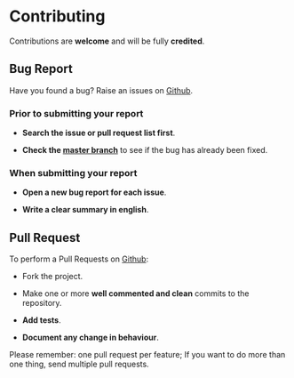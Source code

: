 # Contributing

Contributions are **welcome** and will be fully **credited**.

## Bug Report

Have you found a bug? Raise an issues on [Github](https://github.com/comodojo/dispatcher/issues).

### Prior to submitting your report

- **Search the issue or pull request list first**.

- **Check the [master branch](https://github.com/comodojo/dispatcher)** to see if the bug has already been fixed.

### When submitting your report

- **Open a new bug report for each issue**.

- **Write a clear summary in english**.

## Pull Request

To perform a Pull Requests on [Github](https://github.com/comodojo/dispatcher/pulls):

- Fork the project.

- Make one or more **well commented and clean** commits to the repository.

- **Add tests**.

- **Document any change in behaviour**.

Please remember: one pull request per feature; If you want to do more than one thing, send multiple pull requests.
